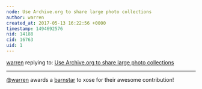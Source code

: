 ```yaml
---
node: Use Archive.org to share large photo collections
author: warren
created_at: 2017-05-13 16:22:56 +0000
timestamp: 1494692576
nid: 14188
cid: 16763
uid: 1
---
```




[warren](../profile/warren) replying to: [Use Archive.org to share large photo collections](../notes/xose/05-13-2017/use-archive-org-to-share-large-photo-collections)

----
[@warren](/profile/warren) awards a <a href="//publiclab.org/wiki/barnstars">barnstar</a> to xose for their awesome contribution!